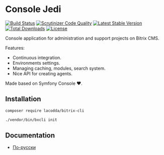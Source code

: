 # Console Jedi

[![Build Status](https://travis-ci.org/lacodda/bitrix-cli.svg)](https://travis-ci.org/lacodda/bitrix-cli)
[![Scrutinizer Code Quality](https://scrutinizer-ci.com/g/lacodda/bitrix-cli/badges/quality-score.png?b=master)](https://scrutinizer-ci.com/g/lacodda/bitrix-cli/?branch=master)
[![Latest Stable Version](https://poser.pugx.org/lacodda/bitrix-cli/v/stable)](https://packagist.org/packages/lacodda/bitrix-cli) 
[![Total Downloads](https://poser.pugx.org/lacodda/bitrix-cli/downloads)](https://packagist.org/packages/lacodda/bitrix-cli) 
[![License](https://poser.pugx.org/lacodda/bitrix-cli/license)](https://packagist.org/packages/lacodda/bitrix-cli)

Console application for administration and support projects on Bitrix CMS. 

Features:

* Continuous integration.
* Environments settings.
* Managing caching, modules, search system.
* Nice API for creating agents.

Made based on Symfony Console ♥.

## Installation

```bash
composer require lacodda/bitrix-cli

./vendor/bin/bxcli init
```

## Documentation

* [По-русски](docs/ru/README.md)